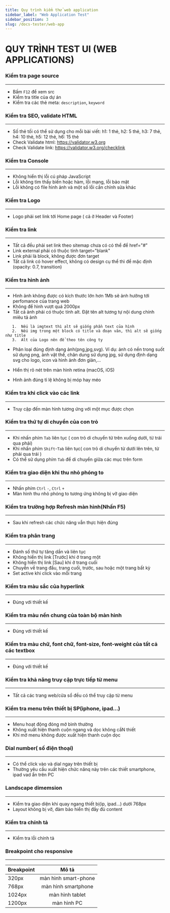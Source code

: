 ```yaml
---
title: Quy trình kiểm thử web application
sidebar_label: "Web Application Test"
sidebar_position: 3
slug: /docs-tester/web-app
---
```


# QUY TRÌNH TEST UI (WEB APPLICATIONS)

### <span class="color-tester"  >Kiểm tra page source</span>

---

- Bấm `F12` để xem src
- Kiểm tra title của dự án
- Kiểm tra các thẻ meta: `description`, `keyword`

### <span class="color-tester" >Kiểm tra SEO, validate HTML</span>

---

- Số thẻ tối có thể sử dụng cho mỗi bài viết: h1: 1 thẻ, h2: 5 thẻ, h3: 7 thẻ, h4: 10 thẻ, h5: 12 thẻ, h6: 15 thẻ
- Check Validate html: <https://validator.w3.org>
- Check Validate link: <https://validator.w3.org/checklink>

### <span class="color-tester"  >Kiểm tra Console</span>

---

- Không hiển thị lỗi cú pháp JavaScript
- Lỗi không tìm thấy biến hoặc hàm, lỗi mạng, lỗi bảo mật
- Lỗi không có file hình ảnh và một số lỗi cần chỉnh sửa khác

### <span class="color-tester"  >Kiểm tra Logo</span>

---

- Logo phải set link tới Home page ( cả ở Header và Footer)

### <span class="color-tester"  >Kiểm tra link</span>

---

- Tất cả đều phải set link theo sitemap chưa có có thể để href="#"
- Link external phải có thuộc tính target="blank"
- Link phải là block, không được đơn target
- Tất cả link có hover effect, không có design cụ thể thì để mặc định (opacity: 0.7, transition)

### <span class="color-tester"  >Kiểm tra hình ảnh</span>

---

- Hình ảnh không được có kích thước lớn hơn 1Mb sẽ ảnh hưởng tới perfomance của trang web
- Không để hình vượt quá 2000px
- Tất cả ảnh phải có thuộc tính alt. Đặt tên alt tương tự nội dung chính miêu tả ảnh

```
   1.  Nếu là imgtext thì alt sẽ giống phần text của hình
   2.  Nếu img trong một block có title và đoạn văn, thì alt sẽ giống như title
   3.  Alt của Logo nên để theo tên công ty
```

- Phân loại đúng định dạng ảnh(png,jpg,svg). Ví dụ: ảnh có nền trong suốt sử dụng png, ảnh vật thể, chân dung sử dụng jpg, sử dụng định dạng svg cho logo, icon và hình ảnh đơn giản,...

- Hiển thị rõ nét trên màn hình retina (macOS, iOS)
- Hình ảnh đúng tỉ lệ không bị móp hay méo

### <span class="color-tester"  >Kiểm tra khi click vào các link</span>

---

- Truy cập đến màn hình tương ứng với một mục được chọn

### <span class="color-tester"  >Kiểm tra thứ tự di chuyển của con trỏ</span>

---

- Khi nhấn phím `Tab` liên tục ( con trỏ di chuyển từ trên xuống dưới, từ trái qua phải)
- Khi nhấn phím `Shift`-`Tab` liên tục( con trỏ di chuyển từ dưới lên trên, từ phải qua trái )
- Có thể sử dụng phím `Tab` để di chuyển giữa các mục trên form

### <span class="color-tester"  >Kiểm tra giao diện khi thu nhỏ phóng to</span>

---

- Nhấn phím `Ctrl` `-`, `Ctrl` `+`
- Màn hình thu nhỏ phóng to tương ứng không bị vỡ giao diện

### <span class="color-tester"  >Kiểm tra trường hợp Refresh màn hình(Nhấn F5)</span>

---

- Sau khi refresh các chức năng vẫn thực hiện đúng

### <span class="color-tester"  >Kiểm tra phân trang</span>

---

- Đánh số thứ tự tăng dần và liên tục
- Không hiển thị link [Trước] khi ở trang một
- Không hiển thị link [Sau] khi ở trang cuối
- Chuyển về trang đầu, trang cuối, trước, sau hoặc một trang bất kỳ
- Set active khi click vào mỗi trang

### <span class="color-tester"  >Kiểm tra màu sắc của hyperlink</span>

---

- Đúng với thiết kế

### <span class="color-tester"  >Kiểm tra màu nền chung của toàn bộ màn hình </span>

---

- Đúng với thiết kế

### <span class="color-tester"  >Kiểm tra màu chữ, font chữ, font-size, font-weight của tất cả các textbox </span>

---

- Đúng với thiết kế

### <span class="color-tester"  >Kiểm tra khả năng truy cập trực tiếp từ menu </span>

---

- Tất cả các trang web/cửa sổ đều có thể truy cập từ menu

### <span class="color-tester"  >Kiểm tra menu trên thiết bị SP(iphone, ipad...) </span>

---

- Menu hoạt động đóng mở bình thường
- Không xuất hiện thanh cuộn ngang và dọc không cầN thiết
- Khi mở menu không được xuất hiện thanh cuộn dọc

### <span class="color-tester"  >Dial number( số điện thoại) </span>

---

- Có thể click vào và dial ngay trên thiết bị
- Thường yêu cầu xuất hiện chức nănq này trên các thiết smartphone, ipad vad ẩn trên PC

### <span class="color-tester"  >Landscape dimemsion</span>

---

- Kiểm tra giao diện khi quay ngang thiết bị(ip, ipad...) dưới 768px
- Layout không bị vỡ, đảm bảo hiển thị đầy đủ content

### <span class="color-tester"  >Kiểm tra chính tả</span>

---

- Kiểm tra lỗi chính tả

### <span class="color-tester"  >Breakpoint cho responsive</span>

---

| Breakpoint |        Mô tả         |
| :--------- | :------------------: |
| 320px      | màn hình smart-phone |
| 768px      | màn hình smartphone  |
| 1024px     |   màn hình tablet    |
| 1200px     |     màn hình PC      |

